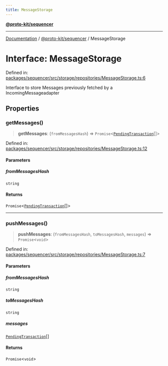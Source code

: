```yaml
---
title: MessageStorage
---
```


[**@proto-kit/sequencer**](../README.md)

***

[Documentation](../../../README.md) / [@proto-kit/sequencer](../README.md) / MessageStorage

# Interface: MessageStorage

Defined in: [packages/sequencer/src/storage/repositories/MessageStorage.ts:6](https://github.com/proto-kit/framework/blob/4d6b3b6da51b3edee0fbf25ce72c1f59ec61e891/packages/sequencer/src/storage/repositories/MessageStorage.ts#L6)

Interface to store Messages previously fetched by a IncomingMessageadapter

## Properties

### getMessages()

> **getMessages**: (`fromMessagesHash`) => `Promise`\<[`PendingTransaction`](../classes/PendingTransaction.md)[]\>

Defined in: [packages/sequencer/src/storage/repositories/MessageStorage.ts:12](https://github.com/proto-kit/framework/blob/4d6b3b6da51b3edee0fbf25ce72c1f59ec61e891/packages/sequencer/src/storage/repositories/MessageStorage.ts#L12)

#### Parameters

##### fromMessagesHash

`string`

#### Returns

`Promise`\<[`PendingTransaction`](../classes/PendingTransaction.md)[]\>

***

### pushMessages()

> **pushMessages**: (`fromMessagesHash`, `toMessagesHash`, `messages`) => `Promise`\<`void`\>

Defined in: [packages/sequencer/src/storage/repositories/MessageStorage.ts:7](https://github.com/proto-kit/framework/blob/4d6b3b6da51b3edee0fbf25ce72c1f59ec61e891/packages/sequencer/src/storage/repositories/MessageStorage.ts#L7)

#### Parameters

##### fromMessagesHash

`string`

##### toMessagesHash

`string`

##### messages

[`PendingTransaction`](../classes/PendingTransaction.md)[]

#### Returns

`Promise`\<`void`\>
